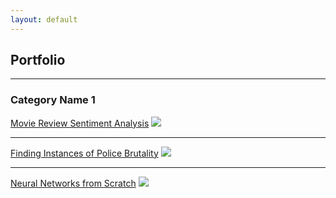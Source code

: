 ```yaml
---
layout: default
---
```


## Portfolio
---

### Category Name 1 

[Movie Review Sentiment Analysis](./_posts/2020-03-01-Movie-Review-Sentiment-Analysis.md)
<img src="images/dummy_thumbnail.jpg?raw=true"/>

---
[Finding Instances of Police Brutality](./_posts/2020-09-25-Learning-About-Neural-Networks.md)
<img src="images/dummy_thumbnail.jpg?raw=true"/>

---
[Neural Networks from Scratch](./_posts/2020-09-25-Learning-About-Neural-Networks.md)
<img src="images/dummy_thumbnail.jpg?raw=true"/>

